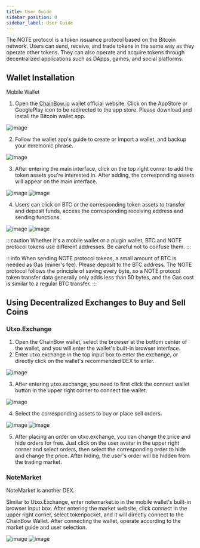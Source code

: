 ```yaml
---
title: User Guide
sidebar_position: 0
sidebar_label: User Guide
---
```


The NOTE protocol is a token issuance protocol based on the Bitcoin network. Users can send, receive, and trade tokens in the same way as they operate other tokens. They can also operate and acquire tokens through decentralized applications such as DApps, games, and social platforms.

## Wallet Installation

Mobile Wallet

1. Open the [ChainBow.io](https://chainbow.io) wallet official website. Click on the AppStore or GooglePlay icon to be redirected to the app store. Please download and install the Bitcoin wallet app.

![image](/tutorial/00_01_chainbow.png)

2. Follow the wallet app's guide to create or import a wallet, and backup your mnemonic phrase.

![image](/tutorial/00_02_chainbow.png)

3. After entering the main interface, click on the top right corner to add the token assets you're interested in. After adding, the corresponding assets will appear on the main interface.

![image](/tutorial/00_03_chainbow.jpg)
![image](/tutorial/00_04_chainbow.jpg)

4. Users can click on BTC or the corresponding token assets to transfer and deposit funds, access the corresponding receiving address and sending functions.

![image](/tutorial/00_05_chainbow.jpg)
![image](/tutorial/00_06_chainbow.jpg)

:::caution
Whether it's a mobile wallet or a plugin wallet, BTC and NOTE protocol tokens use different addresses. Be careful not to confuse them.
:::

:::info
When sending NOTE protocol tokens, a small amount of BTC is needed as Gas (miner's fee). Please deposit to the BTC address.
The NOTE protocol follows the principle of saving every byte, so a NOTE protocol token transfer data generally only adds less than 50 bytes, and the Gas cost is similar to a regular BTC transfer.
:::

## Using Decentralized Exchanges to Buy and Sell Coins

### Utxo.Exchange

1. Open the ChainBow wallet, select the browser at the bottom center of the wallet, and you will enter the wallet's built-in browser interface.
2. Enter utxo.exchange in the top input box to enter the exchange, or directly click on the wallet's recommended DEX to enter.

![image](/tutorial/00_07_chainbow.jpg)

3. After entering utxo.exchange, you need to first click the connect wallet button in the upper right corner to connect the wallet.

![image](/tutorial/00_08_utxoexchange.jpg)

4. Select the corresponding assets to buy or place sell orders.

![image](/tutorial/00_09_utxoexchange.jpg)
![image](/tutorial/00_10_utxoexchange.jpg)

5. After placing an order on utxo.exchange, you can change the price and hide orders for free. Just click on the user avatar in the upper right corner and select orders, then select the corresponding order to hide and change the price. After hiding, the user's order will be hidden from the trading market.

### NoteMarket

NoteMarket is another DEX.

Similar to Utxo.Exchange, enter notemarket.io in the mobile wallet's built-in browser input box. After entering the market website, click connect in the upper right corner, select tokenpocket, and it will directly connect to the ChainBow Wallet. After connecting the wallet, operate according to the market guide and user selection.

![image](/tutorial/00_11_notemarket.jpg)
![image](/tutorial/00_12_notemarket.jpg)
